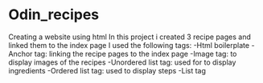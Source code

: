 # Odin_recipes
Creating a website using html
In this project i created 3 recipe pages and linked them to the index page
I used the following tags:
-Html boilerplate
-Anchor tag: linking the recipe pages to the index page
-Image tag: to display images of the recipes
-Unordered list tag: used for to display ingredients
-Ordered list tag: used to display steps
-List tag
